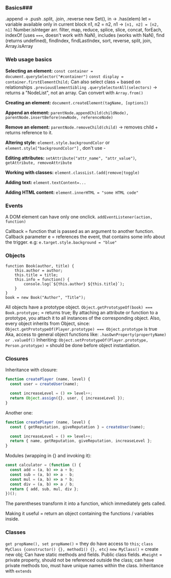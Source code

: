 ### Basics###

.append -> .push
.split, .join, .reverse
new Set(), in -> .has(elem)
let = variable available only in current block
n1, n2 = n2, n1 -> `[n1, n2] = [n2, n1]`
Number.isInteger
arr. filter, map, reduce, splice, slice, concat, forEach, indexOf (uses `===`, doesn't work with NaN), includes (works with NaN), find (returns undefined), findIndex, findLastIndex, sort, reverse, split, join, Array.isArray

### Web usage basics ###

**Selecting an element:**
`const container = document.querySelector("#container")`
`const display = container.firstElementChild;`
Can also select class + based on relationships `.previousElementSibling`
`.querySelectorAll(selectors)` -> returns a "NodeList", not an array. Can convert with `Array.from()`

**Creating an element:**
`document.createElement(tagName, [options])`

**Append an element:**
`parentNode.appendChild(childNode), parentNode.insertBefore(newNode, referenceNode)`

**Remove an element:**
`parentNode.removeChild(child)` -> removes child + returns reference to it.

**Altering style:**
`element.style.backgroundColor` or `element.style["backgroundColor"]` , don't use -

**Editing attributes:**
`setAttribute("attr_name", "attr_value")`, `getAttribute, removeAttribute`

**Working with classes:**
`element.classList.(add|remove|toggle)`

**Adding text:**
`element.textContent=...`

**Adding HTML content:**
`element.innerHTML = "some HTML code"`

### Events ###
A DOM element can have only one onclick.
`addEventListener(action, function)`

Callback = function that is passed as an argument to another function.
Callback parameter e = references the event, that contains some info about the trigger. e.g: `e.target.style.background = "blue"`

### Objects ###
```
function Book(author, title) {
	this.author = author;
	this.title = title;
	this.info = function() {
		console.log(`${this.author} ${this.title}`);
	}
}
book = new Book("Author", "Title");
```
All objects have a prototype object.
`Object.getPrototypeOf(book) === Book.prototype;` = returns true;
By attaching an attribute or function to a prototype, you attach it to all instances of the corresponding object.
Also, every object inherits from Object, since: `Object.getPrototypeOf(Player.prototype) === Object.prototype` is true
Aka, access to general object functions like: `.hasOwnProperty(propertyName) or .valueOf()`
Inheriting: `Object.setPrototypeOf(Player.prototype, Person.prototype)` = should be done before object instantiation.

### Closures ###
Inheritance with closure:
```javascript
function createPlayer (name, level) {
  const user = createUser(name);

  const increaseLevel = () => level++;
  return Object.assign({}, user, { increaseLevel });
}
```
Another one:
```javascript
function createPlayer (name, level) {
  const { getReputation, giveReputation } = createUser(name);

  const increaseLevel = () => level++;
  return { name, getReputation, giveReputation, increaseLevel };
}
```
Modules (wrapping in {} and invoking it):
```javascript
const calculator = (function () {
  const add = (a, b) => a + b;
  const sub = (a, b) => a - b;
  const mul = (a, b) => a * b;
  const div = (a, b) => a / b;
  return { add, sub, mul, div };
})();
```
The parentheses transform it into a function, which immediately gets called.

Making it useful  = return an object containing the functions / variables inside.

### Classes ###
`get propName(), set propName()` = they do have access to `this`;
`class MyClass {constructor() {}, method1() {}, etc}`
`new MyClass()` = create new obj;
Can have static methods and fields.
Public class fields.
`#height` = private property, should not be referenced outside the class; can have private methods too, must have unique names within the class.
Inheritance with `extends`
